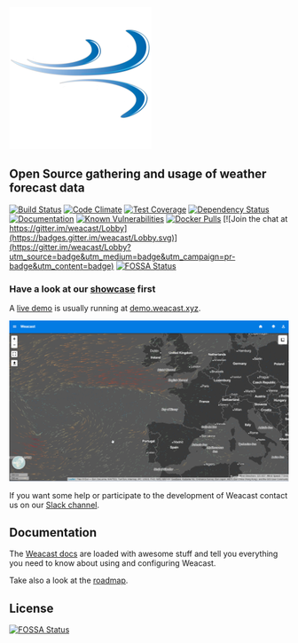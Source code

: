 <img src="https://github.com/weacast/weacast-docs/blob/master/docs/assets/weacast-logo.png" width="256">

## Open Source gathering and usage of weather forecast data

[![Build Status](https://travis-ci.org/weacast/weacast.png?branch=master)](https://travis-ci.org/weacast/weacast)
[![Code Climate](https://codeclimate.com/github/weacast/weacast/badges/gpa.svg)](https://codeclimate.com/github/weacast/weacast)
[![Test Coverage](https://codeclimate.com/github/weacast/weacast/badges/coverage.svg)](https://codeclimate.com/github/weacast/weacast/coverage)
[![Dependency Status](https://img.shields.io/david/weacast/weacast.svg?style=flat-square)](https://david-dm.org/weacast/weacast)
[![Documentation](https://img.shields.io/badge/documentation-available-brightgreen.svg)](https://weacast.github.io/weacast-docs/)
[![Known Vulnerabilities](https://snyk.io/test/github/weacast/weacast/badge.svg)](https://snyk.io/test/github/weacast/weacast)
[![Docker Pulls](https://img.shields.io/docker/pulls/weacast/weacast.svg?style=plastic)](https://hub.docker.com/r/weacast/weacast/)
[![Join the chat at https://gitter.im/weacast/Lobby](https://badges.gitter.im/weacast/Lobby.svg)](https://gitter.im/weacast/Lobby?utm_source=badge&utm_medium=badge&utm_campaign=pr-badge&utm_content=badge)
[![FOSSA Status](https://app.fossa.io/api/projects/git%2Bgithub.com%2Fweacast%2Fweacast.svg?type=shield)](https://app.fossa.io/projects/git%2Bgithub.com%2Fweacast%2Fweacast?ref=badge_shield)

### Have a look at our [showcase](https://weacast.github.io/weacast-docs/about/showcase.html) first

A [live demo](http://demo.weacast.xyz) is usually running at [demo.weacast.xyz](http://demo.weacast.xyz).

[![Weacast videos](https://github.com/weacast/weacast-docs/blob/master/docs/assets/weacast-wind.png)](https://weacast.github.io/weacast-docs/about/showcase.html)

If you want some help or participate to the development of Weacast contact us on our [Slack channel](https://kalisio.slack.com/).

## Documentation

The [Weacast docs](https://weacast.github.io/weacast-docs/) are loaded with awesome stuff and tell you everything you need to know about using and configuring Weacast.

Take also a look at the [roadmap](https://github.com/orgs/weacast/projects/2).

## License
[![FOSSA Status](https://app.fossa.io/api/projects/git%2Bgithub.com%2Fweacast%2Fweacast.svg?type=large)](https://app.fossa.io/projects/git%2Bgithub.com%2Fweacast%2Fweacast?ref=badge_large)
